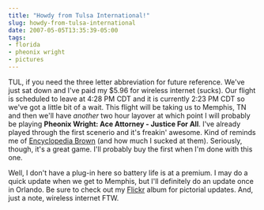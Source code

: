 ```yaml
---
title: "Howdy from Tulsa International!"
slug: howdy-from-tulsa-international
date: 2007-05-05T13:35:39-05:00
tags:
- florida
- pheonix wright
- pictures
---
```

TUL, if you need the three letter abbreviation for future reference. We've just sat down and I've paid my $5.96 for wireless internet (sucks). Our flight is scheduled to leave at 4:28 PM CDT and it is currently 2:23 PM CDT so we've got a little bit of a wait. This flight will be taking us to Memphis, TN and then we'll have _another_ two hour layover at which point I will probably be playing **Pheonix Wright: Ace Attorney - Justice For All**. I've already played through the first scenerio and it's freakin' awesome. Kind of reminds me of [Encyclopedia Brown](http://en.wikipedia.org/wiki/Encyclopedia_Brown) (and how much I sucked at them). Seriously, though, it's a great game. I'll probably buy the first when I'm done with this one.

Well, I don't have a plug-in here so battery life is at a premium. I may do a quick update when we get to Memphis, but I'll definitely do an update once in Orlando. Be sure to check out my [Flickr](http://www.flickr.com/photos/dxprog/sets/72157600180317876/) album for pictorial updates. And, just a note, wireless internet FTW.

